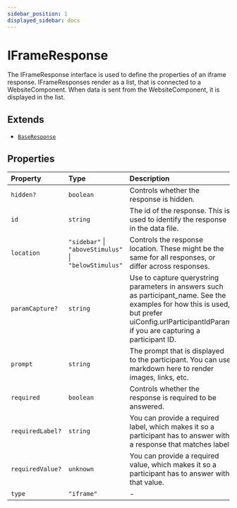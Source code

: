```yaml
---
sidebar_position: 1
displayed_sidebar: docs
---
```


# IFrameResponse

The IFrameResponse interface is used to define the properties of an iframe response.
IFrameResponses render as a list, that is connected to a WebsiteComponent. When data is sent from the WebsiteComponent, it is displayed in the list.

## Extends

- [`BaseResponse`](BaseResponse.md)

## Properties

| Property | Type | Description | Inherited from |
| :------ | :------ | :------ | :------ |
| `hidden?` | `boolean` | Controls whether the response is hidden. | [`BaseResponse`](BaseResponse.md).`hidden` |
| `id` | `string` | The id of the response. This is used to identify the response in the data file. | [`BaseResponse`](BaseResponse.md).`id` |
| `location` | `"sidebar"` \| `"aboveStimulus"` \| `"belowStimulus"` | Controls the response location. These might be the same for all responses, or differ across responses. | [`BaseResponse`](BaseResponse.md).`location` |
| `paramCapture?` | `string` | Use to capture querystring parameters in answers such as participant_name. See the examples for how this is used, but prefer uiConfig.urlParticipantIdParam if you are capturing a participant ID. | [`BaseResponse`](BaseResponse.md).`paramCapture` |
| `prompt` | `string` | The prompt that is displayed to the participant. You can use markdown here to render images, links, etc. | [`BaseResponse`](BaseResponse.md).`prompt` |
| `required` | `boolean` | Controls whether the response is required to be answered. | [`BaseResponse`](BaseResponse.md).`required` |
| `requiredLabel?` | `string` | You can provide a required label, which makes it so a participant has to answer with a response that matches label. | [`BaseResponse`](BaseResponse.md).`requiredLabel` |
| `requiredValue?` | `unknown` | You can provide a required value, which makes it so a participant has to answer with that value. | [`BaseResponse`](BaseResponse.md).`requiredValue` |
| `type` | `"iframe"` | - | - |
